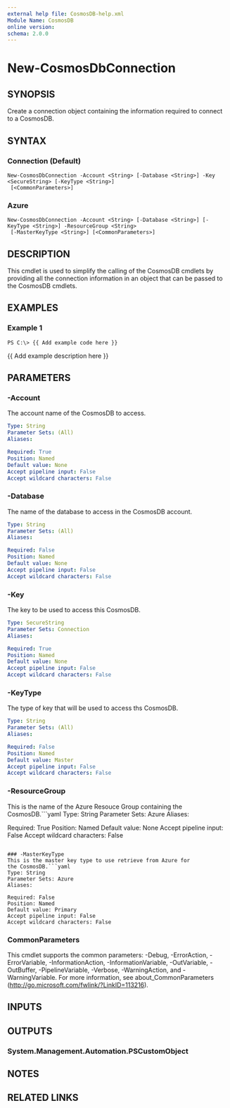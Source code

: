 ```yaml
---
external help file: CosmosDB-help.xml
Module Name: CosmosDB
online version: 
schema: 2.0.0
---
```


# New-CosmosDbConnection

## SYNOPSIS
Create a connection object containing the information required
to connect to a CosmosDB.

## SYNTAX

### Connection (Default)
```
New-CosmosDbConnection -Account <String> [-Database <String>] -Key <SecureString> [-KeyType <String>]
 [<CommonParameters>]
```

### Azure
```
New-CosmosDbConnection -Account <String> [-Database <String>] [-KeyType <String>] -ResourceGroup <String>
 [-MasterKeyType <String>] [<CommonParameters>]
```

## DESCRIPTION
This cmdlet is used to simplify the calling of the CosmosDB
cmdlets by providing all the connection information in an
object that can be passed to the CosmosDB cmdlets.

## EXAMPLES

### Example 1
```
PS C:\> {{ Add example code here }}
```

{{ Add example description here }}

## PARAMETERS

### -Account
The account name of the CosmosDB to access.

```yaml
Type: String
Parameter Sets: (All)
Aliases: 

Required: True
Position: Named
Default value: None
Accept pipeline input: False
Accept wildcard characters: False
```

### -Database
The name of the database to access in the CosmosDB account.

```yaml
Type: String
Parameter Sets: (All)
Aliases: 

Required: False
Position: Named
Default value: None
Accept pipeline input: False
Accept wildcard characters: False
```

### -Key
The key to be used to access this CosmosDB.

```yaml
Type: SecureString
Parameter Sets: Connection
Aliases: 

Required: True
Position: Named
Default value: None
Accept pipeline input: False
Accept wildcard characters: False
```

### -KeyType
The type of key that will be used to access ths CosmosDB.

```yaml
Type: String
Parameter Sets: (All)
Aliases: 

Required: False
Position: Named
Default value: Master
Accept pipeline input: False
Accept wildcard characters: False
```

### -ResourceGroup
This is the name of the Azure Resouce Group containing the
CosmosDB.```yaml
Type: String
Parameter Sets: Azure
Aliases: 

Required: True
Position: Named
Default value: None
Accept pipeline input: False
Accept wildcard characters: False
```

### -MasterKeyType
This is the master key type to use retrieve from Azure for
the CosmosDB.```yaml
Type: String
Parameter Sets: Azure
Aliases: 

Required: False
Position: Named
Default value: Primary
Accept pipeline input: False
Accept wildcard characters: False
```

### CommonParameters
This cmdlet supports the common parameters: -Debug, -ErrorAction, -ErrorVariable, -InformationAction, -InformationVariable, -OutVariable, -OutBuffer, -PipelineVariable, -Verbose, -WarningAction, and -WarningVariable. For more information, see about_CommonParameters (http://go.microsoft.com/fwlink/?LinkID=113216).

## INPUTS

## OUTPUTS

### System.Management.Automation.PSCustomObject

## NOTES

## RELATED LINKS

